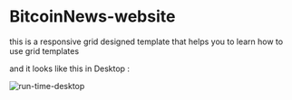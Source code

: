 # BitcoinNews-website
this is a responsive grid designed template that helps you to learn how to use grid templates 

and it looks like this in Desktop :


![run-time-desktop](https://github.com/Mahdi-Khorshidi-26/BitcoinNews-website/assets/150541211/67d8480d-699e-445a-851a-e3e294e0bf06)
